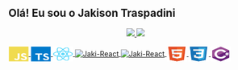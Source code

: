 ## Olá! Eu sou o Jakison Traspadini
<div align="center">
  <a href="https://github.com/jakisontraspadini">
  <img height="180em" src="https://github-readme-stats.vercel.app/api?username=jakisontraspadini&show_icons=true&theme=dark&include_all_commits=true&count_private=true"/>
  <img height="180em" src="https://github-readme-stats.vercel.app/api/top-langs/?username=jakisontraspadini&layout=compact&langs_count=7&theme=dark"/>
</div>
<div style="display: inline_block"><br>
  <img align="center" alt="Jaki-Js" height="30" width="40" src="https://raw.githubusercontent.com/devicons/devicon/master/icons/javascript/javascript-plain.svg">
  <img align="center" alt="Jaki-Ts" height="30" width="40" src="https://raw.githubusercontent.com/devicons/devicon/master/icons/typescript/typescript-plain.svg">
  <img align="center" alt="Jaki-React" height="30" width="40" src="https://raw.githubusercontent.com/devicons/devicon/master/icons/react/react-original.svg">
  <img align="center" alt="Jaki-React" height="30" width="40" src="https://cdn.jsdelivr.net/gh/devicons/devicon/icons/angularjs/angularjs-original.svg">
  <img align="center" alt="Jaki-React" height="30" width="40" src="https://cdn.jsdelivr.net/gh/devicons/devicon/icons/ionic/ionic-original.svg">
  <img align="center" alt="Jaki-HTML" height="30" width="40" src="https://raw.githubusercontent.com/devicons/devicon/master/icons/html5/html5-original.svg">
  <img align="center" alt="Jaki-CSS" height="30" width="40" src="https://raw.githubusercontent.com/devicons/devicon/master/icons/css3/css3-original.svg">
  
  <img align="center" alt="Jaki-Csharp" height="30" width="40" src="https://raw.githubusercontent.com/devicons/devicon/master/icons/csharp/csharp-original.svg">
</div>
<!-- ![Jakison Traspadini](https://user-images.githubusercontent.com/57373871/123660450-0b8d1500-d80a-11eb-8cdc-c0ba5e1df7f5.gif) -->
